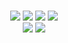 
<br><br><br>
<div align="center">
<img src="https://img.shields.io/badge/html5-E34F26?style=for-the-badge&logo=html5&logoColor=white"/>
<img src="https://img.shields.io/badge/css-1572B6?style=for-the-badge&logo=css3&logoColor=white"/>
<img src="https://img.shields.io/badge/javascript-F7DF1E?style=for-the-badge&logo=javascript&logoColor=black"/>
<img src="https://img.shields.io/badge/react.js-61DAFB?style=for-the-badge&logo=react&logoColor=black"/>
  <br>
<img src="https://img.shields.io/badge/typescript-3178C6?style=for-the-badge&logo=typescript&logoColor=white"/>
<img src="https://img.shields.io/badge/next.js-000000?style=for-the-badge&logo=next.js&logoColor=white"/>
</div>
<br><br><br>

<!-- <a href="https://github.com/heesun2/github-readme-stats">
    <img src="https://github-readme-stats.vercel.app/api/top-langs/?username=heesun2&layout=donut&show_icons=true&theme=material-palenight&hide_border=true&bg_color=20232a&icon_color=58A6FF&text_color=fff&title_color=58A6FF&count_private=true&exclude_repo=Face-Transfer-Application" width=38% />
</a>    
<a href="https://github.com/heesun2/github-readme-stats">
  <img src="https://github-readme-stats.vercel.app/api?username=heesun2&show_icons=true&theme=material-palenight&hide_border=true&bg_color=20232a&icon_color=58A6FF&text_color=fff&title_color=58A6FF&count_private=true" width=56% />
</a> -->
<!-- <a href="https://github.com/heesun2/github-readme-activity-graph">
    <img src="https://github-readme-activity-graph.vercel.app/graph?username=heesun2&theme=react-dark&bg_color=20232a&hide_border=true&line=58A6FF&color=58A6FF" width=94%/>
</a> -->
